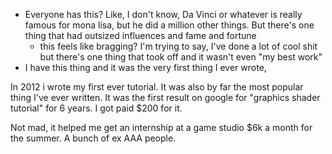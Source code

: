 


- Everyone has this? Like, I don't know, Da Vinci or whatever is really famous for mona lisa, but he did a million other things. But there's one thing that had outsized influences and fame and fortune
	- this feels like bragging? I'm trying to say, I've done a lot of cool shit but there's one thing that took off and it wasn't even "my best work"
- I have this thing and it was the very first thing I ever wrote,

In 2012 i wrote my first ever tutorial. It was also by far the most popular thing I've ever written. It was the first result on google for "graphics shader tutorial" for 6 years. I got paid $200 for it.

Not mad, it helped me get an internship at a game studio $6k a month for the summer. A bunch of ex AAA people. 

